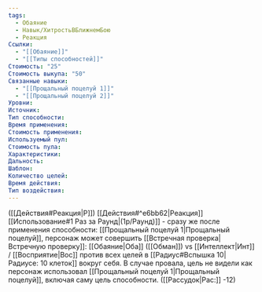 ```yaml
---
tags:
  - Обаяние
  - Навык/ХитростьВБлижнемБою
  - Реакция
Ссылки:
  - "[[Обаяние]]"
  - "[[Типы способностей]]"
Стоимость: "25"
Стоимость выкупа: "50"
Связанные навыки:
  - "[[Прощальный поцелуй 1]]"
  - "[[Прощальный поцелуй 2]]"
Уровни:
Источник:
Тип способности:
Время применения:
Стоимость применения:
Используемый пул:
Стоимость пула:
Характеристики:
Дальность:
Шаблон:
Количество целей:
Время действия:
Тип воздействия:
---
```

([[Действия#Реакция|Р]]) [[Действия#^e6bb62|Реакция]] [[Использование#1 Раз за Раунд|(1р/Раунд)]] - сразу же после применения способности: [[Прощальный поцелуй 1|Прощальный поцелуй]], персонаж может совершить [[Встречная проверка|Встречную проверку]]: [[Обаяние|Оба]] ([[Обман]]) vs [[Интеллект|Инт]] / [[Восприятие|Вос]] против всех целей в [[Радиус#Вспышка 10|Радиусе: 10 клеток]] вокруг себя. В случае провала, цель не видели как персонаж использовал [[Прощальный поцелуй 1|Прощальный поцелуй]], включая саму цель способности. ([[Рассудок|Рас:]] -12)